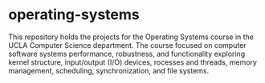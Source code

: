 # operating-systems
This repository holds the projects for the Operating Systems course in the UCLA Computer Science department. The course focused on computer software systems performance, robustness, and functionality exploring kernel structure, input/output (I/O) devices, rocesses and threads, memory management, scheduling, synchronization, and file systems.

